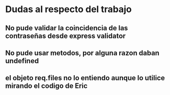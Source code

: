 # Dudas al respecto del trabajo

## No pude validar la coincidencia de las contraseñas desde express validator

## No pude usar metodos, por alguna razon daban undefined

## el objeto req.files no lo entiendo aunque lo utilice mirando el codigo de Eric

